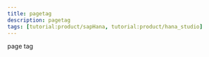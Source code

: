 ```yaml
---
title: pagetag
description: pagetag
tags: [tutorial:product/sapHana, tutorial:product/hana_studio]
---
```

 page tag
